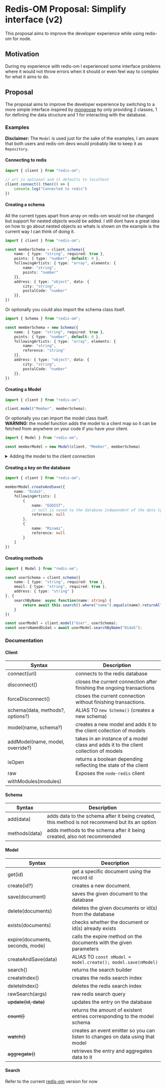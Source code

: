 # Redis-OM Proposal: Simplify interface (v2)

This proposal aims to improve the developer experience while using redis-om for node.

## Motivation

During my experience with redis-om I experienced some interface problems where it would not throw errors when it should or even feel way to complex for what it aims to do.

## Proposal

The proposal aims to improve the developer experience by switching to a more simple interface inspired by [mongoose](https://mongoosejs.com/) by only providing 2 classes, 1 for defining the data structure and 1 for interacting with the database.

### Examples

**Disclaimer:** The `Model` is used just for the sake of the examples, I am aware that both users and redis-om devs would probably like to keep it as `Repository`.

#### Connecting to redis

```ts
import { client } from "redis-om";

// url is optional and it defaults to localhost
client.connect().then(() => {
    console.log("Connected to redis")
})
```

#### Creating a schema

All the current types apart from array on redis-om would not be changed but support for nested objects would be added. I still dont have a great idea on how to go about nested objects so whats is shown on the example is the current way I can think of doing it.

```ts
import { client } from "redis-om";

const memberSchema = client.schema({
    name: { type: "string", required: true },
    points: { type: "number", default: 0 },
    followingArtists: { type: "array", elements: {
        name: "string",
        points: "number"
    }},
    address: { type: "object", data: {
        city: "string",
        postalCode: "number" 
    }},
})
```

Or optionally you could also import the schema class itself.

```ts
import { Schema } from "redis-om";

const memberSchema = new Schema({
    name: { type: "string", required: true },
    points: { type: "number", default: 0 },
    followingArtists: { type: "array", elements: {
        name: "string",
        reference: "string"
    }},
    address: { type: "object", data: {
        city: "string",
        postalCode: "number" 
    }},
})
```

#### Creating a Model

```ts
import { client } from "redis-om";

client.model("Member", memberSchema);
```

Or optionally you can import the model class itself.<br/>
**WARNING:** the model function adds the model to a client map so it can be fetched from anywhere on your code if you have your client.

```ts
import { Model } from "redis-om";

const memberModel = new Model(client, "Member", memberSchema)
```

<details>
<summary>Adding the model to the client connection</summary>

This method is only in case you decided to create your own model instance, it works just like the normal model method but accepts a model instead of a schema

```ts
import { client } from "redis-om";

client.addModel("Member", memberModel)
```

</details>

#### Creating a key on the database

```ts
import { client } from "redis-om";

memberModel.createAndSave({
    name: "DidaS",
    followingArtists: [
        {
            name: "EGOIST",
            // null is saved to the database independent of the data type but undefined will throw an error
            reference: null
        },
        {
            name: "Minami",
            reference: null
        }
    ]
})
```

#### Creating methods

```ts
import { Model } from "redis-om";

const userSchema = client.schema({
    name: { type: "string", required: true },
    email: { type: "string", required: true },
    address: { type: "string" }
}, {
    searchByName: async function(name: string) {
        return await this.search().where("name").equals(name).returnAll();
    }
})

const userModel = client.model("User", userSchema);
const usersNamedDidaS = await userModel.searchByName("DidaS");
```

### Documentation

#### Client

| Syntax                           | Description                                                                          |
| -------------------------------- | ------------------------------------------------------------------------------------ |
| connect(url)                     | connects to the redis database                                                       |
| disconnect()                     | closes the current connection after finishing the ongoing transactions               |
| forceDisconnect()                | closes the current connection without finishing transactions.                        |
| schema(data, methods?, options?) | ALIAS TO `new Schema()` (creates a new schema)                                       |
| model(name, schema?)             | creates a new model and adds it to the client collection of models                   |
| addModel(name, model, override?) | takes in an instance of a model class and adds it to the client collection of models |
| isOpen                           | returns a boolean depending reflecting the state of the client                       |
| raw                              | Exposes the `node-redis` client                                                      |
| withModules(modules)             |                                                                                      |

#### Schema
| Syntax        | Description                                                                                    |
| ------------- | ---------------------------------------------------------------------------------------------- |
| add(data)     | adds data to the schema after it being created, this method is not recommend but its an option |
| methods(data) | adds methods to the schema after it being created, also not recommended                        |

#### Model
| Syntax                           | Description                                                                    |
| -------------------------------- | ------------------------------------------------------------------------------ |
| get(id)                          | get a specific document using the record id                                    |
| create(id?)                      | creates a new document.                                                        |
| save(document)                   | saves the given document to the database                                       |
| delete(documents)                | deletes the given documents or id(s) from the database                         |
| exists(documents)                | checks whether the document or id(s) already exists                            |
| expire(documents, seconds, mode) | calls the expire method on the documents with the given parameters             |
| createAndSave(data)              | ALIAS TO `const nModel = model.create(); model.save(nModel)`                   |
| search()                         | returns the search builder                                                     |
| createIndex()                    | creates the redis search index                                                 |
| deleteIndex()                    | deletes the redis search index                                                 |
| rawSearch(args)                  | raw redis search query                                                         |
| ~~update(id, data)~~             | updates the entry on the database                                              |
| ~~count()~~                      | returns the amount of existent entries corresponding to the model schema       |
| ~~watch()~~                      | creates an event emitter so you can listen to changes on data using that model |
| ~~aggregate()~~                  | retrieves the entry and aggregates data to it                                  |

#### Search
Refer to the current [redis-om](https://github.com/redis/redis-om-node#searching) version for now